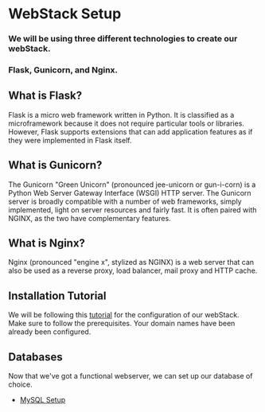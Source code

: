 # WebStack Setup
### We will be using three different technologies to create our webStack. 
### Flask, Gunicorn, and Nginx.

## What is Flask?
Flask is a micro web framework written in Python. It is classified as a microframework because it does not 
require particular tools or libraries.
However, Flask supports extensions that can add application features as if they were implemented in Flask itself.

## What is Gunicorn?
The Gunicorn "Green Unicorn" (pronounced jee-unicorn or gun-i-corn) is a Python Web Server Gateway Interface (WSGI) 
HTTP server. The Gunicorn server is broadly compatible with a number of web frameworks, simply implemented, light on server resources and fairly fast.
It is often paired with NGINX, as the two have complementary features.

## What is Nginx?
Nginx (pronounced "engine x", stylized as NGINX) is a web server that can also be used as a 
reverse proxy, load balancer, mail proxy and HTTP cache.

## Installation Tutorial
We will be following this [tutorial](https://www.digitalocean.com/community/tutorials/how-to-serve-flask-applications-with-gunicorn-and-nginx-on-ubuntu-22-04
) for the configuration of our webStack.
Make sure to follow the prerequisites. Your domain names have been already been configured.


## Databases
Now that we've got a functional webserver, we can set up our database of choice.

* [MySQL Setup](/devops/database/mysql-setup.md)
